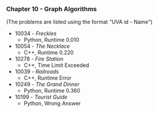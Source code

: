 ### Chapter 10 - Graph Algorithms
(The problems are listed using the format "UVA id - Name")

* 10034 - *Freckles*
  * Python, Runtime 0.010
* 10054 - *The Necklace*
  * C++, Runtime 0.220
* 10278 - *Fire Station*
  * C++, Time Limit Exceeded
* 10039 - *Railroads*
  * C++, Runtime Error
* 10249 - *The Grand Dinner*
  * Python, Runtime 0.360
* 10199 - *Tourist Guide*
  * Python, Wrong Answer

